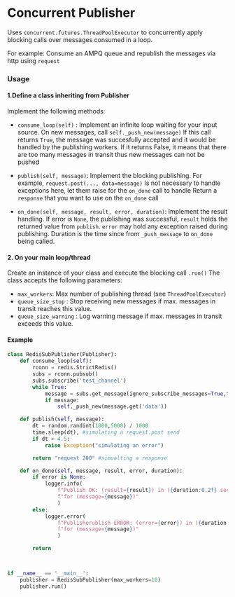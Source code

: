 # Concurrent Publisher

Uses `concurrent.futures.ThreadPoolExecutor` to concurrently apply blocking calls over messages consumed in a loop.

For example: Consume an AMPQ queue and republish the messages via http using `request` 

### Usage
#### 1.Define a class inheriting from Publisher
Implement the following methods:

-  `consume_loop(self)` : 
Implement an infinite loop waiting for your input source. 
On new messages, call `self._push_new(message)`
If this call returns `True`, the message was succesfully accepted and it would be handled by the publishing workers.
If it returns False, it means that there are too many messages in transit thus new messages can not be pushed


- `publish(self, message)`: Implement the blocking publishing. 
For example, `request.post(..., data=message)`
Is not necessary to handle exceptions here, let them raise for the `on_done` call to handle
Return a `response` that you want to use on the `on_done` call


- `on_done(self, message, result, error, duration)`:
Implement the result handling.
If error is `None`, the publishing was successful, `result` holds the returned value from `publish`. 
`error` may hold any exception raised during publishing.
Duration is the time since from `_push_message` to `on_done` being called.

#### 2. On your main loop/thread 
Create an instance of your class and execute the blocking call `.run()`
The class accepts the following parameters:
- `max_workers`: Max number of publishing thread (see `ThreadPoolExecutor`)
- `queue_size_stop` : Stop receiving new messages if max. messages in transit reaches this value.
- `queue_size_warning` : Log warning message if max. messages in transit exceeds this value.

#### Example

```python
class RedisSubPublisher(Publisher):
    def consume_loop(self):
        rconn = redis.StrictRedis()
        subs = rconn.pubsub()
        subs.subscribe('test_channel')
        while True:
            message = subs.get_message(ignore_subscribe_messages=True,timeout=5)
            if message:
                self._push_new(message.get('data'))

    def publish(self, message):
        dt = random.randint(1000,5000) / 1000
        time.sleep(dt), #simulating a request.post send
        if dt > 4.5:
            raise Exception("simulating an error")

        return "request 200" #simualting a response

    def on_done(self, message, result, error, duration):
        if error is None:
            logger.info(
                f"Publish OK: (result={result}) in ({duration:0.2f} secs) "
                f"for (message={message})"
                )
        else:
            logger.error(
                f"Publisherublish ERROR: (error={error}) in ({duration:0.2f} secs) "
                f"for (message={message})"
                )

        return



if __name__ == '__main__':
    publisher = RedisSubPublisher(max_workers=10)
    publisher.run()

```